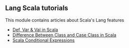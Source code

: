 ## Lang Scala tutorials

This module contains articles about Scala's Lang features 

- [Def, Var & Val in Scala](https://www.baeldung.com/scala/def-var-val)
- [Difference Between Class and Case Class in Scala](https://www.baeldung.com/scala/case-class)
- [Scala Conditional Expressions](https://www.baeldung.com/scala/conditional-expressions)
